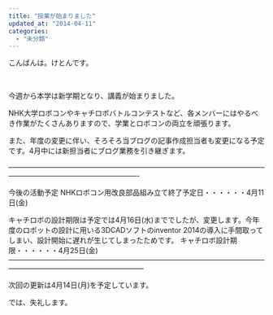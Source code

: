 ```yaml
---
title: "授業が始まりました"
updated_at: "2014-04-11"
categories: 
  - "未分類"
---
```


こんばんは。けとんです。

 

今週から本学は新学期となり、講義が始まりました。

NHK大学ロボコンやキャチロボバトルコンテストなど、各メンバーにはやるべき作業がたくさんありますので、学業とロボコンの両立を頑張ります。

また、年度の変更に伴い、そろそろ当ブログの記事作成担当者も変更になる予定です。4月中には新担当者にブログ業務を引き継ぎます。

——————————————————————————————————————————————————————-

今後の活動予定 NHKロボコン用改良部品組み立て終了予定日・・・・・・4月11日(金)

キャチロボの設計期限は予定では4月16日(水)まででしたが、変更します。今年度のロボットの設計に用いる3DCADソフトのinventor 2014の導入に手間取ってしまい、設計開始に遅れが生じてしまったためです。 キャチロボ設計期限・・・・・・4月25日(金) ———————————————————————————————————————————————————————

次回の更新は4月14日(月)を予定しています。

では、失礼します。
